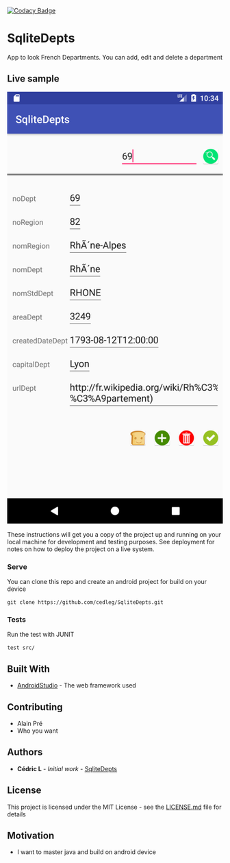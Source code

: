 [![Codacy Badge](https://api.codacy.com/project/badge/Grade/66b75fc0775b46b1a65ef64de2c8cacf)](https://www.codacy.com/app/cedleg/SqliteDepts?utm_source=github.com&amp;utm_medium=referral&amp;utm_content=cedleg/SqliteDepts&amp;utm_campaign=Badge_Grade)

# SqliteDepts

App to look French Departments. You can add, edit and delete a department

## Live sample

![Screenshot Android](https://raw.githubusercontent.com/cedleg/SqliteDepts/master/resources/Screenshot_1528792456.png)

These instructions will get you a copy of the project up and running on your local machine for development and testing purposes. See deployment for notes on how to deploy the project on a live system.

### Serve

You can clone this repo and create an android project for build on your device
```
git clone https://github.com/cedleg/SqliteDepts.git
```

### Tests

Run the test with JUNIT
```
test src/
```

## Built With

* [AndroidStudio](http://www.dropwizard.io/1.0.2/docs/) - The web framework used

## Contributing

* Alain Pré
* Who you want

## Authors

* **Cédric L** - *Initial work* - [SqliteDepts](https://github.com/PurpleBooth)

## License

This project is licensed under the MIT License - see the [LICENSE.md](LICENSE.md) file for details

## Motivation

* I want to master java and build on android device
